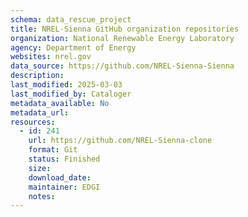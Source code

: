 ```yaml
---
schema: data_rescue_project 
title: NREL-Sienna GitHub organization repositories
organization: National Renewable Energy Laboratory
agency: Department of Energy
websites: nrel.gov
data_source: https://github.com/NREL-Sienna-Sienna
description: 
last_modified: 2025-03-03
last_modified_by: Cataloger
metadata_available: No
metadata_url: 
resources:
  - id: 241
    url: https://github.com/NREL-Sienna-clone
    format: Git
    status: Finished
    size: 
    download_date: 
    maintainer: EDGI
    notes: 
---
```

